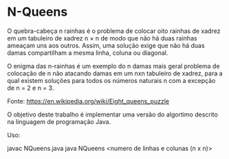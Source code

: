 # N-Queens

O quebra-cabeça n rainhas é o problema de colocar oito rainhas de xadrez em um tabuleiro de xadrez n × n de modo que não há duas rainhas ameaçam uns aos outros. Assim, uma solução exige que não há duas damas compartilham a mesma linha, coluna ou diagonal. 

O enigma das n-rainhas é um exemplo do n damas mais geral problema de colocação de n não atacando damas em um nxn tabuleiro de xadrez, para a qual existem soluções para todos os números naturais n com a excepção de n = 2 e n = 3.

Fonte: https://en.wikipedia.org/wiki/Eight_queens_puzzle

O objetivo deste trabalho é implementar uma versão do algortimo descrito na linguagem de programação Java.

Uso:

javac NQueens.java
java NQueens <numero de linhas e colunas (n x n)>


